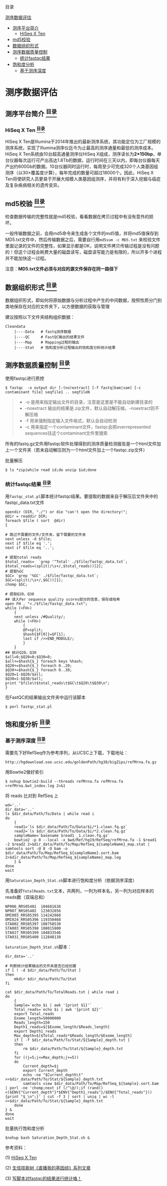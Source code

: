 <a name="content">目录</a>

[测序数据评估](#title)
- [测序平台简介](#platform-introduction)
	- [HiSeq X Ten](#hiseq-xten)
- [md5校验](#md5-check)
- [数据组织形式](#organization-of-datasets)
- [测序数据质量控制](#qc)
	- [统计fastqc结果](#statistic-fastqc)
- [饱和度分析](#saturation)
	- [基于测序深度](#saturation-baseon-depth)



<h1 name="title">测序数据评估</h1>

<a name="platform-introduction"><h2>测序平台简介 [<sup>目录</sup>](#content)</h2></a>

<a name="hiseq-xten"><h3>HiSeq X Ten [<sup>目录</sup>](#content)</h3></a>

HiSeq X Ten是Illumina于2014年推出的最新测序系统，其功能定位为工厂规模的测序系统，实现了Illumina测序仪迄今为止最高的测序通量和最低的测序成本。HiSeq X Ten系统由10台超高通量测序仪HiSeq X组成，测序读长为**2×150bp**，单台仪器每次运行可产出高达1.8Tb的数据，运行时间在三天以内，即每台仪器每天产出约600Gb的数据。10台仪器同时运行时，每周至少可完成320个人类基因组测序（以30×覆盖度计算），每年完成的数量可超过18000个。因此，HiSeq X Ten将使研究人员更易于开展大规模人类基因组测序，并将有利于深入挖掘与癌症及复杂疾病相关的遗传变异。

<a name="md5-check"><h2>md5校验 [<sup>目录</sup>](#content)</h2></a>

检查数据传输的完整性就是md5校验，看看数据在拷贝过程中有没有意外的损坏。

一般传输数据之前，会用md5命令来生成各个文件的md5值，并将md5值保存到MD5.txt文件中，然后传输数据之后，需要自行用`md5sum -c MD5.txt` 来校验文件里面记录的文件的完整性，如果显示都是OK，说明文件拷贝传输过程是没有问题的！但这个过程会耗费大量的磁盘读写，磁盘读写能力是有限的，所以开多个进程并不能加快这一过程。

注意：**MD5.txt文件必须与对应的源文件保存在同一路径下**

<a name="organization-of-datasets"><h2>数据组织形式 [<sup>目录</sup>](#content)</h2></a>

数据组织形式，即如何将原始数据与分析过程中产生的中间数据，按照性质分门别类地保存在对应的文件夹下，以方便数据的获取与管理

建议按照以下文件夹结构组织数据：

```
Cleandata
	|----Data	# fastq测序数据
	|----QC		# FastQC输出的结果文件
	|----Map	# Mapping过程的输出
	|----Stat	# 饱和度分析过程输出的饱和度分析统计结果
```




<a name="qc"><h2>测序数据质量控制 [<sup>目录</sup>](#content)</h2></a>

使用fastqc进行质控

```
$ fastqc  -o output dir [-(no)extract] [-f fastq|bam|sam] [-c contaminant file] seqfile1 .. seqfileN
```

> - -o 是用来指定输出文件的目录，注意是这里是不能自动新建目录的
> - -noextract 输出的结果是.zip文件，默认自动解压缩，-noextract则不解压缩
> - -f 用来强制指定输入文件格式，默认会自动检测
> - -c 用来指定一个contaminant文件，fastqc会把overrepresented sequences往这个contaminant文件里搜索

所有的fastq.gz文件用fastqc软件处理得到的测序质量检测报告是一个html文件加上一个文件夹（若未自动解压则为一个html文件加上一个fastqc.zip文件）

批量解压

```
$ ls *zip|while read id;do unzip $id;done
```

<a name="statistic-fastqc"><h3>统计fastqc结果 [<sup>目录</sup>](#content)</h3></a>

用`fastqc_stat.pl`脚本统计fastqc结果。要提取的数据来自于解压后文件夹中的fastqc_data.txt文件

```
opendir (DIR, "./") or die "can't open the directory!";
@dir = readdir DIR;
foreach $file ( sort  @dir) 
{

# 跳过不需要的文件/文件夹，留下需要的文件夹
next unless -d $file;
next if $file eq '.';
next if $file eq '..';

# 提取total reads
$total_reads=  `grep '^Total' ./$file/fastqc_data.txt`;
$total_reads=(split(/\s+/,$total_reads))[2];
# 提取%GC
$GC= `grep '%GC' ./$file/fastqc_data.txt`;
$GC=(split(/\s+/,$GC))[1];
chomp $GC;

# 提取Q20，Q30
## 读入Per sequence quality scores部分的信息，保存成哈希
open FH , "<./$file/fastqc_data.txt";
while (<FH>)
    {
    next unless /#Quality/;
    while (<FH>)
        {
        @F=split;
        $hash{$F[0]}=$F[1];
        last if />>END_MODULE/;
        }
    }
## 统计Q20，Q30
$all=0;$Q20=0;$Q30=0;
$all+=$hash{$_} foreach keys %hash;
$Q20+=$hash{$_} foreach 0..20;
$Q30+=$hash{$_} foreach 0..30;
$Q20=1-$Q20/$all;
$Q30=1-$Q30/$all;
print "$file\t$total_reads\t$GC\t$Q20\t$Q30\n";
}
```

在FastQC的结果输出文件夹中运行该脚本

```
$ perl fastqc_stat.pl
```

<a name="saturation"><h2>饱和度分析 [<sup>目录</sup>](#content)</h2></a>

<a name="saturation-baseon-depth"><h3>基于测序深度 [<sup>目录</sup>](#content)</h3></a>

需要先下好RefSeq作为参考序列，从UCSC上下载，下载地址：

`http://hgdownload.soe.ucsc.edu/goldenPath/hg38/bigZips/refMrna.fa.gz`

用Bowtie2做好索引

```
$ nohup bowtie2-build --threads refMrna.fa refMrna.fa >refMrna.bwt_index.log 2>&1
```

将 reads 比对到 RefSeq 上

```
wd='..'
dir_data='..'
ls $dir_data/Path/To/Data | while read i
do
	{
	read1=`ls $dir_data/Path/To/Data/$i/*1.clean.fq.gz`
	read2=`ls $dir_data/Path/To/Data/$i/*2.clean.fq.gz`
	sampleName=`basename $read1 _1.clean.fq.gz`
	bowtie2 -p 8 --local -x $wd/Ref/hg19/RefSeq/refMrna.fa -1 $read1 -2 $read2 2>$dir_data/Path/To/Map/RefSeq_${sampleName}_map.stat | samtools sort -@ 8 -O bam -o $dir_data/Path/To/Map/RefSeq_${sampleName}.sort.bam 2>$dir_data/Path/To/Map/RefSeq_${sampleName}_map.log
	} &
done
wait
```

用`Saturation_Depth_Stat.sh`脚本进行饱和度分析（依据测序深度）

先准备好`TotalReads.txt`文本，共两列，一列为样本名，另一列为对应样本的reads数（双端总和）

```
NP006_RRS05401	104681638
NP007_RRS05402	123032856
OMI003_RRS05395	114242868
OMI024_RRS05396	119350468
STA002_RRS05397	108758530
STA003_RRS05398	108015800
STA027_RRS05399	104833546
STA031_RRS05400	112848138
```

`Saturation_Depth_Stat.sh`脚本：

```
dir_data='..'

# 判断统计结果输出的文件夹是否已经创建
if [ ! -d $dir_data/Path/To/Stat ]
then
	mkdir $dir_data/Path/To/Stat
fi

cat $dir_data/Path/To/TotalReads.txt | while read i
do
	{
	Sample=`echo $i | awk '{print $1}'`
	Total_reads=`echo $i | awk '{print $2}'`
	export Total_reads
	Exome_length=50000000
	Reads_length=150
	Depth1_reads=$[$Exome_length/$Reads_length]
	export Depth1_reads
	Max_depth=$[$Total_reads*$Reads_length/$Exome_length]
	if [ -f $dir_data/Path/To/Stat/${Sample}_depth.txt ]
	then
		rm $dir_data/Path/To/Stat/${Sample}_depth.txt
	fi
	for ((j=5;j<=Max_depth;j+=5))
	do
		Current_depth=$j
		export Current_depth
		echo -ne "$Current_depth\t" >>$dir_data/Path/To/Stat/${Sample}_depth.txt
		samtools view $dir_data/Path/To/Map/RefSeq_${Sample}.sort.bam | perl -ne 'chomp;next if (/^\@/);if (rand()<($ENV{"Current_depth"}*$ENV{"Depth1_reads"}/$ENV{"Total_reads"})){print "$_\n";}' | cut -f 3 | sort | uniq | wc -l >>$dir_data/Path/To/Stat/${Sample}_depth.txt
	done
} &
done
wait
```

批量执行饱和度分析

```
$nohup bash Saturation_Depth_Stat.sh &
```




参考资料：

(1) [HiSeq X Ten](http://www.macrogencn.com/product/277592747)

(2) [生信技能树《直播我的基因组》系列文章](http://www.biotrainee.com/thread-1376-1-1.html)

(3) [写脚本对fastqc的结果进行统计咯！](http://www.biotrainee.com/thread-423-1-1.html)
